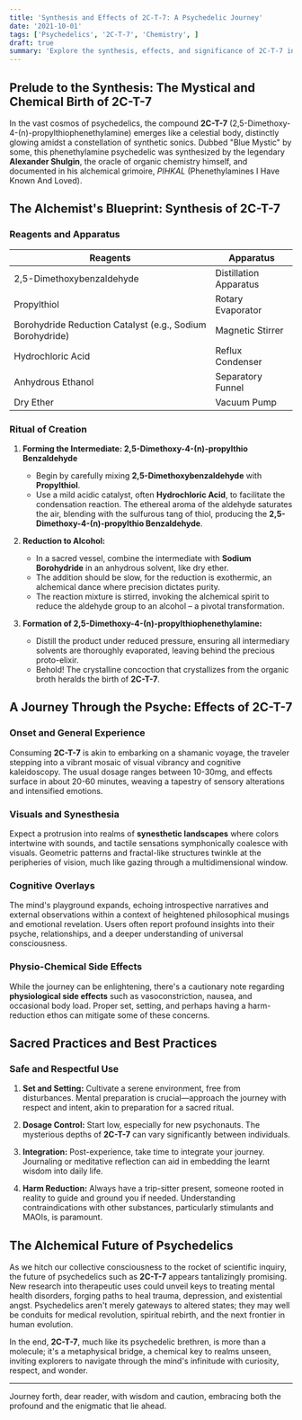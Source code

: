 ```yaml
---
title: 'Synthesis and Effects of 2C-T-7: A Psychedelic Journey'
date: '2021-10-01'
tags: ['Psychedelics', '2C-T-7', 'Chemistry', ]
draft: true
summary: 'Explore the synthesis, effects, and significance of 2C-T-7 in the pantheon of psychedelics.'
---
```


## Prelude to the Synthesis: The Mystical and Chemical Birth of 2C-T-7

In the vast cosmos of psychedelics, the compound **2C-T-7** (2,5-Dimethoxy-4-(n)-propylthiophenethylamine) emerges like a celestial body, distinctly glowing amidst a constellation of synthetic sonics. Dubbed "Blue Mystic" by some, this phenethylamine psychedelic was synthesized by the legendary **Alexander Shulgin**, the oracle of organic chemistry himself, and documented in his alchemical grimoire, *PIHKAL* (Phenethylamines I Have Known And Loved).

## The Alchemist's Blueprint: Synthesis of 2C-T-7

### Reagents and Apparatus

| Reagents                           | Apparatus           |
|------------------------------------|---------------------|
| 2,5-Dimethoxybenzaldehyde          | Distillation Apparatus |
| Propylthiol                        | Rotary Evaporator   |
| Borohydride Reduction Catalyst (e.g., Sodium Borohydride) | Magnetic Stirrer    |
| Hydrochloric Acid                  | Reflux Condenser    |
| Anhydrous Ethanol                  | Separatory Funnel   |
| Dry Ether                          | Vacuum Pump         |

### Ritual of Creation

1. **Forming the Intermediate: 2,5-Dimethoxy-4-(n)-propylthio Benzaldehyde**
   - Begin by carefully mixing **2,5-Dimethoxybenzaldehyde** with **Propylthiol**. 
   - Use a mild acidic catalyst, often **Hydrochloric Acid**, to facilitate the condensation reaction. The ethereal aroma of the aldehyde saturates the air, blending with the sulfurous tang of thiol, producing the **2,5-Dimethoxy-4-(n)-propylthio Benzaldehyde**.

2. **Reduction to Alcohol:**
   - In a sacred vessel, combine the intermediate with **Sodium Borohydride** in an anhydrous solvent, like dry ether. 
   - The addition should be slow, for the reduction is exothermic, an alchemical dance where precision dictates purity. 
   - The reaction mixture is stirred, invoking the alchemical spirit to reduce the aldehyde group to an alcohol – a pivotal transformation.

3. **Formation of 2,5-Dimethoxy-4-(n)-propylthiophenethylamine:**
   - Distill the product under reduced pressure, ensuring all intermediary solvents are thoroughly evaporated, leaving behind the precious proto-elixir.
   - Behold! The crystalline concoction that crystallizes from the organic broth heralds the birth of **2C-T-7**.

## A Journey Through the Psyche: Effects of 2C-T-7

### Onset and General Experience

Consuming **2C-T-7** is akin to embarking on a shamanic voyage, the traveler stepping into a vibrant mosaic of visual vibrancy and cognitive kaleidoscopy. The usual dosage ranges between 10-30mg, and effects surface in about 20-60 minutes, weaving a tapestry of sensory alterations and intensified emotions.

### Visuals and Synesthesia

Expect a protrusion into realms of **synesthetic landscapes** where colors intertwine with sounds, and tactile sensations symphonically coalesce with visuals. Geometric patterns and fractal-like structures twinkle at the peripheries of vision, much like gazing through a multidimensional window.

### Cognitive Overlays

The mind's playground expands, echoing introspective narratives and external observations within a context of heightened philosophical musings and emotional revelation. Users often report profound insights into their psyche, relationships, and a deeper understanding of universal consciousness.

### Physio-Chemical Side Effects

While the journey can be enlightening, there's a cautionary note regarding **physiological side effects** such as vasoconstriction, nausea, and occasional body load. Proper set, setting, and perhaps having a harm-reduction ethos can mitigate some of these concerns.

## Sacred Practices and Best Practices

### Safe and Respectful Use

1. **Set and Setting:** Cultivate a serene environment, free from disturbances. Mental preparation is crucial—approach the journey with respect and intent, akin to preparation for a sacred ritual.
  
2. **Dosage Control:** Start low, especially for new psychonauts. The mysterious depths of **2C-T-7** can vary significantly between individuals.

3. **Integration:** Post-experience, take time to integrate your journey. Journaling or meditative reflection can aid in embedding the learnt wisdom into daily life.

4. **Harm Reduction:** Always have a trip-sitter present, someone rooted in reality to guide and ground you if needed. Understanding contraindications with other substances, particularly stimulants and MAOIs, is paramount.

## The Alchemical Future of Psychedelics

As we hitch our collective consciousness to the rocket of scientific inquiry, the future of psychedelics such as **2C-T-7** appears tantalizingly promising. New research into therapeutic uses could unveil keys to treating mental health disorders, forging paths to heal trauma, depression, and existential angst. Psychedelics aren't merely gateways to altered states; they may well be conduits for medical revolution, spiritual rebirth, and the next frontier in human evolution.

In the end, **2C-T-7**, much like its psychedelic brethren, is more than a molecule; it's a metaphysical bridge, a chemical key to realms unseen, inviting explorers to navigate through the mind's infinitude with curiosity, respect, and wonder.

---

Journey forth, dear reader, with wisdom and caution, embracing both the profound and the enigmatic that lie ahead.